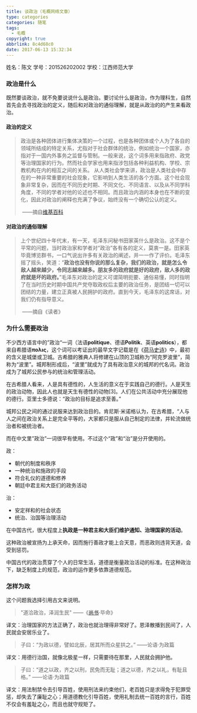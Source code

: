 ```yaml
---
title: 谈政治（毛概网络文章）
type: categories
categories: 随笔
tags:
  - 毛概
copyright: true
abbrlink: 8c4d68c0
date: 2017-06-13 15:32:34
---
```


姓名：陈文        学号：201526202002      学校：江西师范大学

### 政治是什么

既然要谈政治，就不免要说说什么是政治。要讨论什么是政治，作为理科生，自然首先会去寻找政治的定义，随后和对政治的通俗理解，就是从政治的的产生来看政治。

#### 政治的定义

> 政治是各种团体进行集体决策的一个过程，也是各种团体或个人为了各自的领域所结成的特定关系，尤指对于社会群体的统治，例如统治一个国家，亦指对于一国内外事务之监督与管制。一般来说，这个词多用来指政府、政党等治理国家的行为。然而社会学家也用来指涉包括各种利益机构、学校、宗教机构在内的相互之间的关系。
> 从人类社会学来讲，政治是人类社会中存在的一种非常重要的社会现象，它影响到人类生活的各个方面。这个社会现象非常复杂，因而在不同历史时期、不同文化、不同语言、以及从不同学科角度，不同的学者对他的论述也不相同。而且政治内涵的本身也在不断的变化，因此对政治的阐释也充满了争议，始终没有一个确切公认的定义。
>
> ​													     ——摘自[维基百科](https://zh.wikipedia.org/wiki/政治)

<!--more -->

#### 对政治的通俗理解

> 上个世纪四十年代末，有一天，毛泽东问秘书田家英什么是政治。这不是个平常的问题，当时政治家和学者对“政治”各有各的定义，莫衷一是。田家英毕竟博览群书，一口气说出许多有关政治的阐述，并一一作了评价。毛泽东摇了摇头，笑道：”**政治也没有你说的那么复杂，我们的政治，就是怎么令敌人越来越少，令同志越来越多。朋友多的政府就是好的政府，敌人多的政府就是坏的政府。**”毛泽东对政治的定义可谓简明扼要、通俗易懂，同时指明了在当时历史时期中国共产党夺取政权后主要的政治任务，是团结一切可以团结的力量，建立正真被人民拥护的政府。直到今天，毛泽东的这席话，对我们仍有指导意义。
>
> ​													——摘自《读者》

### 为什么需要政治

不少西方语言中的”政治“一词（法语**politique**、德语**Politik**、英语**politics**），都来自希腊语**πολις**，这个词可以考证出的最早文字记载是在《[荷马史诗](https://zh.wikipedia.org/wiki/%E8%8D%B7%E9%A9%AC%E5%8F%B2%E8%AF%97)》中，最初的含义是城堡或卫城。古希腊的雅典人将修建在山顶的卫城称为“阿克罗波里”，简称为“波里”。城邦制形成后，“波里”就成为了具有政治意义的城邦的代名词。政治成为了城邦公民参与的统治和管理活动。

在古希腊人看来，人是具有德性的，人生活的意义在于实践自己的德行。人是天生的政治动物，因此人也就是天生有德性的动物[3]。人们在公共活动中充分展现他的德行。亚里士多德说：“政治的目标是追求至善。”

城邦公民之间的通过说服来达到政治目的。肯尼斯·米诺格认为，在古希腊，“人与人之间在政治关系上是完全平等的，大家都只是服从自己制定的法律，并轮流做统治者和被统治者。

而在中文里”政治”一词很早有使用。不过这个“政”和“治”是分开使用的。

政：

- 朝代的制度和秩序
- 一种统治和施政的手段
- 符合礼仪的道德和修养
- 朝廷中君主和大臣们的政务活动

治：

- 安定祥和的社会状态
- 统治、治国等治理活动

在中国古代，很大程度上**执政是一种君主和大臣们维护通知、治理国家的活动**。 

这种政治被宣扬为上承天命，因而施行善政才能上合天意，而恶政则违背天道，会受到惩罚。

中国古代的政治贯穿了个人的日常生活，道德是衡量政治活动的标准。在这种政治下，缺乏制度上的规范，政治的运作更多依靠道德规范。

### 怎样为政

这个问题我选择引用古文来说明。

> "道洽政治，泽润生民"								——《[尚书](https://zh.wikipedia.org/wiki/%E5%B0%9A%E6%9B%B8_\(%E7%B6%93\))·毕命》

译文：治理国家的方法正确了，政治也就治理得非常好了。恩泽散播到民间了，人民就会安居乐业了。

> 子曰：“为政以德，譬如北辰，居其所而众星拱之。”		——论语·为政篇

译文：用德行治国，就像北极星一样，只需要待在那里，人民就会拥护他。

> 子曰：“道之以政，齐之以刑，民免而无耻；道之以德，齐之以礼，有耻且格。”		——论语·为政篇

译文：用法制禁令去引导百姓，使用刑法来约束他们，老百姓只是求得免于犯罪受惩，却失去了廉耻之心；用道德教化引导百姓，使用礼制去统一百姓的言行，百姓不仅会有羞耻之心，而且也就守规矩了。